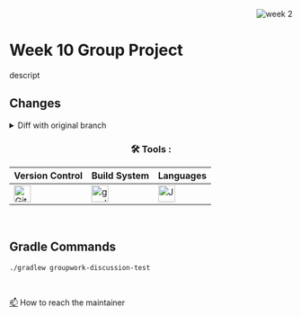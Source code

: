 <div align="right">
 
![week 2](https://img.shields.io/github/actions/workflow/status/Kyle-Gortych-Kenzie-Group-Work-T2/Week10GroupWork/EgorsBranch.yml?label=EgorsBranch) 

</div>

# Week 10 Group Project 

descript

## Changes
<details>
<summary>Diff with original branch</summary>

<details>
<summary>sample.java</summary>
 
```diff
input
```
</details>

</details>

<div align="center">
 
### :hammer_and_wrench: Tools :

| Version Control | Build System | Languages |
| --------------- | ------------ | --------- |
| <img src="https://img.shields.io/badge/Git-white?style=plastic&logo=git&logoColor=red" title="Git" alt="Git" height="30"/> | <img src="https://img.shields.io/badge/Gradle-white?style=plastic&logo=gradle&logoColor=black" title="gradle" alt="gradle" height="30"/> | <img src="https://custom-icon-badges.demolab.com/badge/Java-white.svg?&sytle=plastic&logo=java" title="Java" alt="Java" height="30"/> |
</div>
<br>

## Gradle Commands
```console
./gradlew groupwork-discussion-test
```
<br>

<a href="your-gmail-link?">:mailbox:</a> How to reach the maintainer
